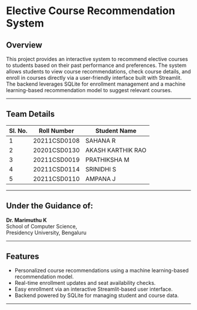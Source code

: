 # Elective Course Recommendation System

## Overview

This project provides an interactive system to recommend elective courses to students based on their past performance and preferences. The system allows students to view course recommendations, check course details, and enroll in courses directly via a user-friendly interface built with Streamlit. The backend leverages SQLite for enrollment management and a machine learning-based recommendation model to suggest relevant courses.

---

## Team Details


| Sl. No. | Roll Number     | Student Name        |
|---------|-----------------|---------------------|
| 1       | 20211CSD0108    | SAHANA R           |
| 2       | 20201CSD0130    | AKASH KARTHIK RAO  |
| 3       | 20211CSD0019    | PRATHIKSHA M       |
| 4       | 20211CSD0114    | SRINIDHI S         |
| 5       | 20211CSD0110    | AMPANA J           |

---

## Under the Guidance of:
**Dr. Marimuthu K**  
School of Computer Science,  
Presidency University, Bengaluru  

---

## Features

- Personalized course recommendations using a machine learning-based recommendation model.
- Real-time enrollment updates and seat availability checks.
- Easy enrollment via an interactive Streamlit-based user interface.
- Backend powered by SQLite for managing student and course data.

---

